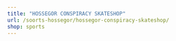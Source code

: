 ```yaml
---
title: "HOSSEGOR CONSPIRACY SKATESHOP"
url: /soorts-hossegor/hossegor-conspiracy-skateshop/
shop: sports
---
```

